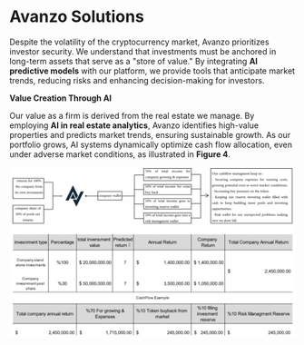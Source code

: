 # Avanzo Solutions

Despite the volatility of the cryptocurrency market, Avanzo prioritizes investor security. We understand that investments must be anchored in long-term assets that serve as a "store of value." By integrating **AI predictive models** with our platform, we provide tools that anticipate market trends, reducing risks and enhancing decision-making for investors.

**Value Creation Through AI**

Our value as a firm is derived from the real estate we manage. By employing **AI in real estate analytics**, Avanzo identifies high-value properties and predicts market trends, ensuring sustainable growth. As our portfolio grows, AI systems dynamically optimize cash flow allocation, even under adverse market conditions, as illustrated in **Figure 4**.

![Figure "4"](<../.gitbook/assets/Screenshot (63).png>)
